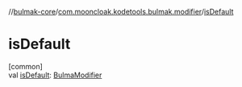 //[bulmak-core](../../index.md)/[com.mooncloak.kodetools.bulmak.modifier](index.md)/[isDefault](is-default.md)

# isDefault

[common]\
val [isDefault](is-default.md): [BulmaModifier](-bulma-modifier/index.md)
